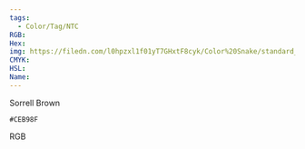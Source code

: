 ```yaml
---
tags:
  - Color/Tag/NTC
RGB:
Hex:
img: https://filedn.com/l0hpzxl1f01yT7GHxtF8cyk/Color%20Snake/standard_csv_to_svg//CEB98F.svg
CMYK:
HSL:
Name:
---
```

Sorrell Brown
```palette
#CEB98F
```
RGB
